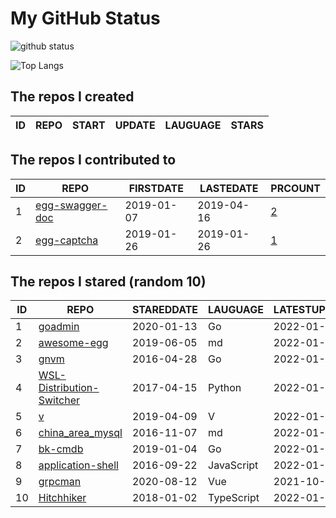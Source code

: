 # My GitHub Status

<img src="https://github-readme-stats-1.yihong0618.vercel.app/api?username=jc-lathander&show_icons=true&&&hide_title=true&count_private=true" alt="github status" />

![Top Langs](https://github-readme-stats-1.yihong0618.vercel.app/api/top-langs/?username=jc-lathander&layout=compact)

<!--START_SECTION:my_github-->
## The repos I created
| ID | REPO | START | UPDATE | LAUGUAGE | STARS |
|----|------|-------|--------|----------|-------|

## The repos I contributed to
| ID |                                REPO                                | FIRSTDATE  | LASTEDATE  |                                          PRCOUNT                                           |
|----|--------------------------------------------------------------------|------------|------------|--------------------------------------------------------------------------------------------|
|  1 | [egg-swagger-doc](https://github.com/Yanshijie-EL/egg-swagger-doc) | 2019-01-07 | 2019-04-16 | [2](https://github.com/Yanshijie-EL/egg-swagger-doc/pulls?q=is%3Apr+author%3Ajc-lathander) |
|  2 | [egg-captcha](https://github.com/Raoul1996/egg-captcha)            | 2019-01-26 | 2019-01-26 | [1](https://github.com/Raoul1996/egg-captcha/pulls?q=is%3Apr+author%3Ajc-lathander)        |

## The repos I stared (random 10)
| ID |                                        REPO                                        | STAREDDATE |  LAUGUAGE  | LATESTUPDATE |
|----|------------------------------------------------------------------------------------|------------|------------|--------------|
|  1 | [goadmin](https://github.com/CrazyRocks/goadmin)                                   | 2020-01-13 | Go         | 2022-01-10   |
|  2 | [awesome-egg](https://github.com/eggjs/awesome-egg)                                | 2019-06-05 | md         | 2022-01-10   |
|  3 | [gnvm](https://github.com/Kenshin/gnvm)                                            | 2016-04-28 | Go         | 2022-01-09   |
|  4 | [WSL-Distribution-Switcher](https://github.com/RoliSoft/WSL-Distribution-Switcher) | 2017-04-15 | Python     | 2022-01-10   |
|  5 | [v](https://github.com/vlang/v)                                                    | 2019-04-09 | V          | 2022-01-12   |
|  6 | [china_area_mysql](https://github.com/kakuilan/china_area_mysql)                   | 2016-11-07 | md         | 2022-01-12   |
|  7 | [bk-cmdb](https://github.com/Tencent/bk-cmdb)                                      | 2019-01-04 | Go         | 2022-01-12   |
|  8 | [application-shell](https://github.com/GoogleChromeLabs/application-shell)         | 2016-09-22 | JavaScript | 2022-01-08   |
|  9 | [grpcman](https://github.com/grpcman/grpcman)                                      | 2020-08-12 | Vue        | 2021-10-29   |
| 10 | [Hitchhiker](https://github.com/brookshi/Hitchhiker)                               | 2018-01-02 | TypeScript | 2022-01-12   |

<!--END_SECTION:my_github-->
